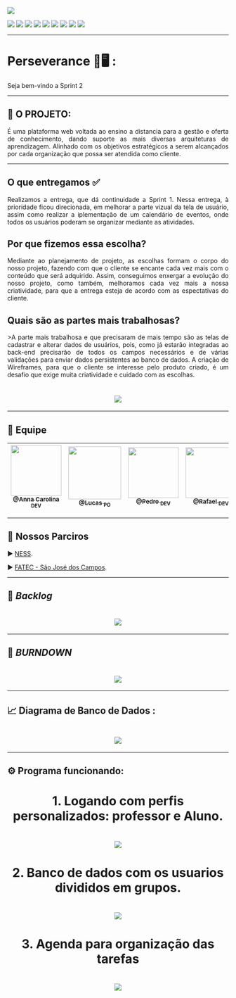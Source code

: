 <p><img src="https://img.shields.io/badge/Sprint%202-Em%20andamento-orange?style=for-the-badge&logo=appveyor"></p>
<p>
<img src="https://img.shields.io/badge/Tecnologia-PyCharm-9cf">
<img src="https://img.shields.io/badge/Tecnologia-Django-9cf">
<img src="https://img.shields.io/badge/Tecnologias-Python-9cf">
<img src="https://img.shields.io/badge/Tecnologia-SQLite-9cf">
<img src="https://img.shields.io/badge/Tecnologia-HTML-9cf">
<img src="https://img.shields.io/badge/Tecnologia-Bootastrap-9cf">
<img src="https://img.shields.io/badge/Tecnologia-JavaScript-9cf">
<img src="https://img.shields.io/badge/Tecnologia-CSS-9cf">
<img src="https://img.shields.io/badge/Tecnologia-jQuery-9cf">
</p>

--------------------------------------------------------------------------------------------------------------------
<p><h1>Perseverance 📖🖥️ :</h1></p>
<p>Seja bem-vindo a Sprint 2 </p>

--------------------------------------------------------------------------------------------------------------------
## :microscope: O PROJETO: 

<p align="justify"> É uma plataforma web voltada ao ensino a distancia para a gestão e oferta de conhecimento, dando suporte as mais diversas arquiteturas de aprendizagem. Alinhado com os objetivos estratégicos a serem alcançados por cada organização que possa ser atendida como cliente.</p>


--------------------------------------------------------------------------------------------------------------------
## O que entregamos ✅
<p align="justify">Realizamos a entrega, que dá continuidade a Sprint 1. Nessa entrega, à prioridade ficou direcionada, em melhorar a parte vizual da tela de usuário, assim como
realizar a iplementação de um calendário de eventos, onde todos os usuários poderam se organizar mediante as atividades.</p>

## Por que fizemos essa escolha? 
<p align="justify">Mediante ao planejamento de projeto, as escolhas formam o corpo do nosso projeto, fazendo com que o cliente se encante cada vez mais 
com o conteúdo que será adquirido. Assim, conseguimos enxergar a evolução do nosso projeto, como também, melhoramos cada vez mais a nossa criatividade, para
que a entrega esteja de acordo com as espectativas do cliente.</p>

## Quais são as partes mais trabalhosas? 
<p align="justify">>A parte mais trabalhosa e que precisaram de mais tempo são as telas de cadastrar e alterar dados de usuários, pois, como já estarão integradas ao back-end precisarão de todos os campos necessários e de várias validações para enviar dados persistentes ao banco de dados. 
A criação de Wireframes, para que o cliente se interesse pelo produto criado, é um desafio que exige muita criatividade e cuidado com as escolhas.</p>

## <h1 align="center"> ![](https://github.com/developersapi/LMSApp/blob/main/card/sprint%20card%202%20new.png) </h1> 
--------------------------------------------------------------------------------------------------------------------


## 	:handshake: Equipe

[<img src="https://github.com/developersapi/LMSApp/blob/main/anna.jpeg" width=115 > <br> <sub> @Anna Carolina <sub> DEV </sub>](https://github.com/AnnaCMendes)| [<img src="https://github.com/developersapi/LMSApp/blob/main/lucas.jpg" width=120 > <br> <sub> @Lucas <sub> PO </sub>](https://github.com/lucassilva676) | [<img src="https://github.com/developersapi/LMSApp/blob/main/pedrofs.jpg" width=115 > <br> <sub> @Pedro <sub> DEV </sub>](https://github.com/PedroSilva201) | [<img src="https://github.com/developersapi/LMSApp/blob/main/rafael.jpg" width=115 > <br> <sub> @Rafael <sub> DEV </sub>](https://github.com/rafaeldossper)| [<img src="https://github.com/developersapi/LMSApp/blob/main/ricardofoto.jpg" width=115 > <br> <sub> @Ricardo <sub> SM </sub>](https://github.com/RicardoSousaPaiva) 
 | :---: |:---:|:---:|:---:|:---:|

-------------------------------------------------------------------------------------------------------------------
## 	🏬 Nossos Parciros

<p align="justify">
                     ▶️  <a href="https://www.ness.com.br/index.php">NESS</a>.
              </p>
              <p align="justify">
                     ▶️  <a href="http://fatecsjc-prd.azurewebsites.net/">FATEC - São José dos Campos</a>.
              </p>

--------------------------------------------------------------------------------------------------------------------

## :bookmark: **_Backlog_**

## <h1 align="center"> ![](https://github.com/developersapi/LMSApp/blob/sprint2/sprint%202.PNG) </h1>

--------------------------------------------------------------------------------------------------------------------
## :bookmark: **_BURNDOWN_**

## <h1 align="center"> <img src="https://github.com/developersapi/LMSApp/blob/sprint2/GraficoBurndown.png"> 

--------------------------------------------------------------------------------------------------------------------

## :chart_with_upwards_trend: Diagrama de Banco de Dados :

### <h1 align="center"> ![](https://github.com/developersapi/LMSApp/blob/sprint2/DiagramaBD.png) </h1>

--------------------------------------------------------------------------------------------------------------------



## :gear: Programa funcionando:
### <h1 align="center"> 1. Logando com perfis personalizados: professor e Aluno.  </h1> 
### <h1 align="center"> ![](https://github.com/developersapi/LMSApp/blob/main/GIFs/loginpersonalizado_SP2.gif) </h1> 
### <h1 align="center"> 2. Banco de dados com os usuarios divididos em grupos. </h1> 
### <h1 align="center"> ![](https://github.com/developersapi/LMSApp/blob/main/GIFs/BDcomgrupos_SP2.gif) </h1> 
### <h1 align="center"> 3. Agenda para organização das tarefas</h1> 
### <h1 align="center"> ![](https://github.com/developersapi/LMSApp/blob/main/GIFs/Agenda_SP2.gif) </h1> 

